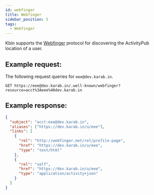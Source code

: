 ```yaml
---
id: webfinger
title: Webfinger
sidebar_position: 5
tags:
  - Webfinger
---
```


Kbin supports the [Webfinger](https://tools.ietf.org/html/rfc7033) protocol for discovering the ActivityPub location of a user.

## Example request:

The following request queries for `eee@dev.karab.in`.

```
GET https://eee@dev.karab.in/.well-known/webfinger?resource=acct%3Aeee%40dev.karab.in
```

## Example response:

```json
{
  "subject": "acct:eee@dev.karab.in",
  "aliases": ["https://dev.karab.in/u/eee"],
  "links": [
    {
      "rel": "http://webfinger.net/rel/profile-page",
      "href": "https://dev.karab.in/u/eee",
      "type": "text/html"
    },
    {
      "rel": "self",
      "href": "https://dev.karab.in/u/eee",
      "type": "application/activity+json"
    }
  ]
}
```
